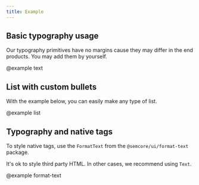 ```yaml
---
title: Example
---
```


## Basic typography usage

Our typography primitives have no margins cause they may differ in the end products. You may add them by yourself.

@example text

## List with custom bullets

With the example below, you can easily make any type of list.

@example list

## Typography and native tags

To style native tags, use the `FormatText` from the `@semcore/ui/format-text` package.

It's ok to style third party HTML. In other cases, we recommend using `Text`.

@example format-text
